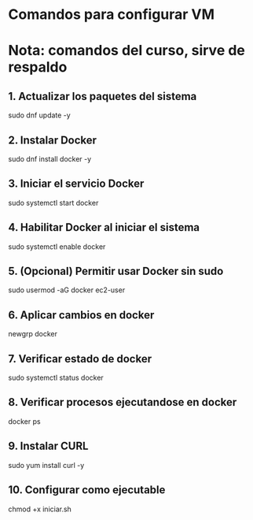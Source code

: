 # Comandos para configurar VM
# Nota: comandos del curso, sirve de respaldo
## 1. Actualizar los paquetes del sistema
sudo dnf update -y

## 2. Instalar Docker
sudo dnf install docker -y

## 3. Iniciar el servicio Docker
sudo systemctl start docker

## 4. Habilitar Docker al iniciar el sistema
sudo systemctl enable docker

## 5. (Opcional) Permitir usar Docker sin sudo
sudo usermod -aG docker ec2-user

## 6. Aplicar cambios en docker
newgrp docker

## 7. Verificar estado de docker
sudo systemctl status docker

## 8. Verificar procesos ejecutandose en docker
docker ps

## 9. Instalar CURL
sudo yum install curl -y

## 10. Configurar como ejecutable
chmod +x iniciar.sh